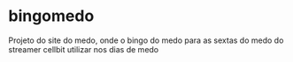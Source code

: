 # bingomedo
Projeto do site do medo, onde o bingo do medo para as sextas do medo do streamer cellbit utilizar nos dias de medo
